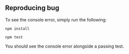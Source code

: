 ## Reproducing bug
To see the console error, simply run the following:

`npm install`

`npm test`

You should see the console error alongside a passing test.

